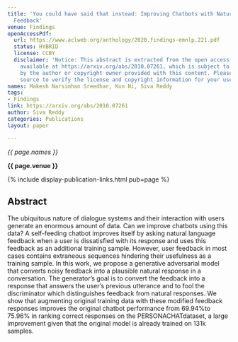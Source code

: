 ```yaml
---
title: 'You could have said that instead: Improving Chatbots with Natural Language
  Feedback'
venue: Findings
openAccessPdf:
  url: https://www.aclweb.org/anthology/2020.findings-emnlp.221.pdf
  status: HYBRID
  license: CCBY
  disclaimer: 'Notice: This abstract is extracted from the open access paper or abstract
    available at https://arxiv.org/abs/2010.07261, which is subject to the license
    by the author or copyright owner provided with this content. Please go to the
    source to verify the license and copyright information for your use.'
names: Makesh Narsimhan Sreedhar, Kun Ni, Siva Reddy
tags:
- Findings
link: https://arxiv.org/abs/2010.07261
author: Siva Reddy
categories: Publications
layout: paper

---
```


*{{ page.names }}*

**{{ page.venue }}**

{% include display-publication-links.html pub=page %}

## Abstract

The ubiquitous nature of dialogue systems and their interaction with users generate an enormous amount of data. Can we improve chatbots using this data? A self-feeding chatbot improves itself by asking natural language feedback when a user is dissatisfied with its response and uses this feedback as an additional training sample. However, user feedback in most cases contains extraneous sequences hindering their usefulness as a training sample. In this work, we propose a generative adversarial model that converts noisy feedback into a plausible natural response in a conversation. The generator’s goal is to convert the feedback into a response that answers the user’s previous utterance and to fool the discriminator which distinguishes feedback from natural responses. We show that augmenting original training data with these modified feedback responses improves the original chatbot performance from 69.94%to 75.96% in ranking correct responses on the PERSONACHATdataset, a large improvement given that the original model is already trained on 131k samples.